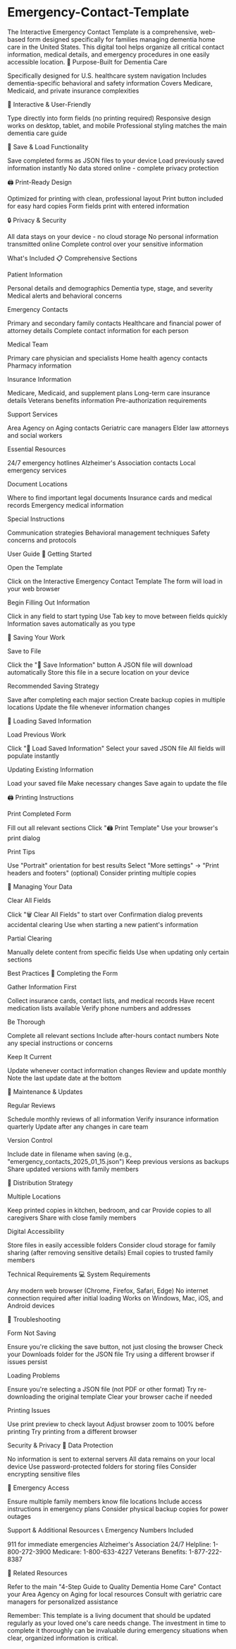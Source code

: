 # Emergency-Contact-Template
The Interactive Emergency Contact Template is a comprehensive, web-based form designed specifically for families managing dementia home care in the United States. This digital tool helps organize all critical contact information, medical details, and emergency procedures in one easily accessible location.
🎯 Purpose-Built for Dementia Care

Specifically designed for U.S. healthcare system navigation
Includes dementia-specific behavioral and safety information
Covers Medicare, Medicaid, and private insurance complexities

📱 Interactive & User-Friendly

Type directly into form fields (no printing required)
Responsive design works on desktop, tablet, and mobile
Professional styling matches the main dementia care guide

💾 Save & Load Functionality

Save completed forms as JSON files to your device
Load previously saved information instantly
No data stored online - complete privacy protection

🖨️ Print-Ready Design

Optimized for printing with clean, professional layout
Print button included for easy hard copies
Form fields print with entered information

🔒 Privacy & Security

All data stays on your device - no cloud storage
No personal information transmitted online
Complete control over your sensitive information

What's Included
📋 Comprehensive Sections

Patient Information

Personal details and demographics
Dementia type, stage, and severity
Medical alerts and behavioral concerns


Emergency Contacts

Primary and secondary family contacts
Healthcare and financial power of attorney details
Complete contact information for each person


Medical Team

Primary care physician and specialists
Home health agency contacts
Pharmacy information


Insurance Information

Medicare, Medicaid, and supplement plans
Long-term care insurance details
Veterans benefits information
Pre-authorization requirements


Support Services

Area Agency on Aging contacts
Geriatric care managers
Elder law attorneys and social workers


Essential Resources

24/7 emergency hotlines
Alzheimer's Association contacts
Local emergency services


Document Locations

Where to find important legal documents
Insurance cards and medical records
Emergency medical information


Special Instructions

Communication strategies
Behavioral management techniques
Safety concerns and protocols



User Guide
🚀 Getting Started

Open the Template

Click on the Interactive Emergency Contact Template
The form will load in your web browser


Begin Filling Out Information

Click in any field to start typing
Use Tab key to move between fields quickly
Information saves automatically as you type



💾 Saving Your Work

Save to File

Click the "💾 Save Information" button
A JSON file will download automatically
Store this file in a secure location on your device


Recommended Saving Strategy

Save after completing each major section
Create backup copies in multiple locations
Update the file whenever information changes



📁 Loading Saved Information

Load Previous Work

Click "📁 Load Saved Information"
Select your saved JSON file
All fields will populate instantly


Updating Existing Information

Load your saved file
Make necessary changes
Save again to update the file



🖨️ Printing Instructions

Print Completed Form

Fill out all relevant sections
Click "🖨️ Print Template"
Use your browser's print dialog


Print Tips

Use "Portrait" orientation for best results
Select "More settings" → "Print headers and footers" (optional)
Consider printing multiple copies



🧹 Managing Your Data

Clear All Fields

Click "🗑️ Clear All Fields" to start over
Confirmation dialog prevents accidental clearing
Use when starting a new patient's information


Partial Clearing

Manually delete content from specific fields
Use when updating only certain sections



Best Practices
📝 Completing the Form

Gather Information First

Collect insurance cards, contact lists, and medical records
Have recent medication lists available
Verify phone numbers and addresses


Be Thorough

Complete all relevant sections
Include after-hours contact numbers
Note any special instructions or concerns


Keep It Current

Update whenever contact information changes
Review and update monthly
Note the last update date at the bottom



🔄 Maintenance & Updates

Regular Reviews

Schedule monthly reviews of all information
Verify insurance information quarterly
Update after any changes in care team


Version Control

Include date in filename when saving (e.g., "emergency_contacts_2025_01_15.json")
Keep previous versions as backups
Share updated versions with family members



📍 Distribution Strategy

Multiple Locations

Keep printed copies in kitchen, bedroom, and car
Provide copies to all caregivers
Share with close family members


Digital Accessibility

Store files in easily accessible folders
Consider cloud storage for family sharing (after removing sensitive details)
Email copies to trusted family members



Technical Requirements
💻 System Requirements

Any modern web browser (Chrome, Firefox, Safari, Edge)
No internet connection required after initial loading
Works on Windows, Mac, iOS, and Android devices

🔧 Troubleshooting

Form Not Saving

Ensure you're clicking the save button, not just closing the browser
Check your Downloads folder for the JSON file
Try using a different browser if issues persist


Loading Problems

Ensure you're selecting a JSON file (not PDF or other format)
Try re-downloading the original template
Clear your browser cache if needed


Printing Issues

Use print preview to check layout
Adjust browser zoom to 100% before printing
Try printing from a different browser



Security & Privacy
🔐 Data Protection

No information is sent to external servers
All data remains on your local device
Use password-protected folders for storing files
Consider encrypting sensitive files

🚨 Emergency Access

Ensure multiple family members know file locations
Include access instructions in emergency plans
Consider physical backup copies for power outages

Support & Additional Resources
📞 Emergency Numbers Included

911 for immediate emergencies
Alzheimer's Association 24/7 Helpline: 1-800-272-3900
Medicare: 1-800-633-4227
Veterans Benefits: 1-877-222-8387

🔗 Related Resources

Refer to the main "4-Step Guide to Quality Dementia Home Care"
Contact your Area Agency on Aging for local resources
Consult with geriatric care managers for personalized assistance


Remember: This template is a living document that should be updated regularly as your loved one's care needs change. The investment in time to complete it thoroughly can be invaluable during emergency situations when clear, organized information is critical.
